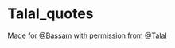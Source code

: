 # Talal_quotes

Made for [@Bassam](https://github.com/bassamnaji) with permission from [@Talal](https://github.com/Teetoz/)